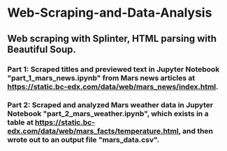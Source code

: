 # Web-Scraping-and-Data-Analysis
## Web scraping with Splinter, HTML parsing with Beautiful Soup.

### Part 1: Scraped titles and previewed text in Jupyter Notebook "part_1_mars_news.ipynb" from Mars news articles at https://static.bc-edx.com/data/web/mars_news/index.html.

### Part 2: Scraped and analyzed Mars weather data in Jupyter Notebook "part_2_mars_weather.ipynb", which exists in a table at https://static.bc-edx.com/data/web/mars_facts/temperature.html, and then wrote out to an output file "mars_data.csv".